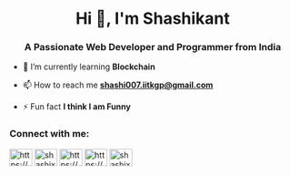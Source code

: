 <h1 align="center">Hi 👋, I'm Shashikant</h1>
<h3 align="center">A Passionate Web Developer and Programmer from India</h3>

- 🌱 I’m currently learning **Blockchain**

- 📫 How to reach me **shashi007.iitkgp@gmail.com**

- ⚡ Fun fact **I think I am Funny**

<h3 align="left">Connect with me:</h3>
<p align="left">
<a href="https://linkedin.com/in/https://www.linkedin.com/in/shashikant-4b8bb2325/" target="blank"><img align="center" src="https://raw.githubusercontent.com/rahuldkjain/github-profile-readme-generator/master/src/images/icons/Social/linked-in-alt.svg" alt="https://www.linkedin.com/in/shashikant-4b8bb2325/" height="30" width="40" /></a>
<a href="https://codesandbox.com/shashix07" target="blank"><img align="center" src="https://raw.githubusercontent.com/rahuldkjain/github-profile-readme-generator/master/src/images/icons/Social/codesandbox.svg" alt="shashix07" height="30" width="40" /></a>
<a href="https://fb.com/https://www.facebook.com/profile.php?id=61565998181553" target="blank"><img align="center" src="https://raw.githubusercontent.com/rahuldkjain/github-profile-readme-generator/master/src/images/icons/Social/facebook.svg" alt="https://www.facebook.com/profile.php?id=61565998181553" height="30" width="40" /></a>
<a href="https://instagram.com/https://www.instagram.com/shashii.kant07/" target="blank"><img align="center" src="https://raw.githubusercontent.com/rahuldkjain/github-profile-readme-generator/master/src/images/icons/Social/instagram.svg" alt="https://www.instagram.com/shashii.kant07/" height="30" width="40" /></a>
<a href="https://www.hackerrank.com/shashix07" target="blank"><img align="center" src="https://raw.githubusercontent.com/rahuldkjain/github-profile-readme-generator/master/src/images/icons/Social/hackerrank.svg" alt="shashix07" height="30" width="40" /></a>
</p>



